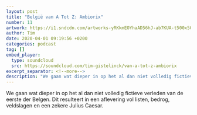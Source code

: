 ```yaml
---
layout: post
title: "België van A Tot Z: Ambiorix"
number: 11
artwork: https://i1.sndcdn.com/artworks-yRKkmEOYhaAD56hJ-ab7KUA-t500x500.jpg
author: Tim
date: 2020-04-01 09:19:56 +0200
categories: podcast
tag: []
embed_player:
  type: soundcloud
  src: https://soundcloud.com/tim-gistelinck/van-a-tot-z-ambiorix
excerpt_separator: <!--more-->
description: "We gaan wat dieper in op het al dan niet volledig fictieve verleden van de eerste der Belgen."
---
```

We gaan wat dieper in op het al dan niet volledig fictieve verleden van de eerste der Belgen. Dit resulteert in een aflevering vol listen, bedrog, veldslagen en een zekere Julius Caesar.